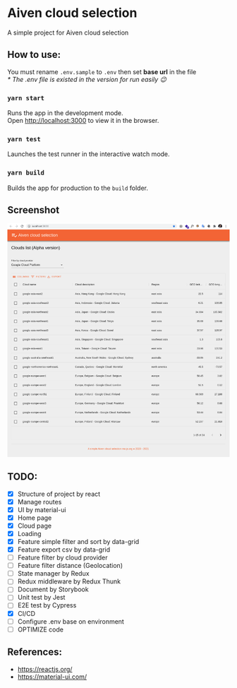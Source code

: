 # Aiven cloud selection

A simple project for Aiven cloud selection

## How to use:

You must rename `.env.sample` to `.env` then set **base url** in the file\
_* The .env file is existed in the version for run easily :wink:_

### `yarn start`

Runs the app in the development mode.\
Open [http://localhost:3000](http://localhost:3000) to view it in the browser.

### `yarn test`

Launches the test runner in the interactive watch mode.

### `yarn build`

Builds the app for production to the `build` folder.

## Screenshot
![](documentation/screenshot/cloud-page-1.png)


## TODO:

- [x] Structure of project by react
- [x] Manage routes
- [x] UI by material-ui
- [x] Home page
- [x] Cloud page
- [x] Loading
- [x] Feature simple filter and sort by data-grid
- [x] Feature export csv by data-grid
- [ ] Feature filter by cloud provider
- [ ] Feature filter distance (Geolocation)
- [ ] State manager by Redux
- [ ] Redux middleware by Redux Thunk
- [ ] Document by Storybook
- [ ] Unit test by Jest
- [ ] E2E test by Cypress
- [x] CI/CD
- [ ] Configure .env base on environment
- [ ] OPTIMIZE code

## References:

- https://reactjs.org/
- https://material-ui.com/

